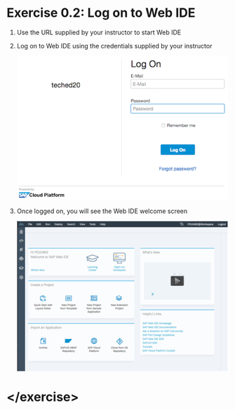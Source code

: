 # Exercise 0.2: Log on to Web IDE

1. Use the URL supplied by your instructor to start Web IDE
1. Log on to Web IDE using the credentials supplied by your instructor

    ![Web IDE logon](./img/Ex0_WebIDE_Logon.png)

1. Once logged on, you will see the Web IDE welcome screen

    ![Web IDE welcome screen](./img/Ex0_Web_Ide_Welcome.png)
   
# \</exercise>
